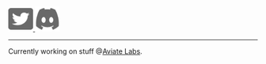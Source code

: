 <!-- License Icons (CC BY 4.0): https://fontawesome.com/license/free -->

<a href="https://twitter.com/q_uint8" target="_blank">
    <img src="./icons/twitter.svg" width="50" height="50"/>
</a>

<a href="https://discord.com/users/294104486321061898" target="_blank">
    <img src="./icons/discord.svg" width="50" height="50"/>
</a>

---

Currently working on stuff @[Aviate Labs](https://github.com/aviate-labs).
